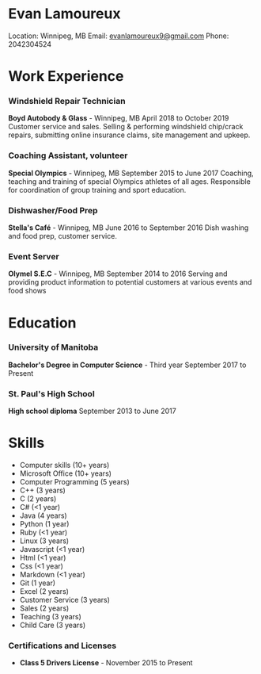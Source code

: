 # Evan Lamoureux
Location: Winnipeg, MB
Email: evanlamoureux9@gmail.com
Phone: 2042304524

# Work Experience
### Windshield Repair Technician
**Boyd Autobody & Glass** - Winnipeg, MB
April 2018 to October 2019
Customer service and sales. Selling & performing windshield chip/crack repairs, submitting online insurance claims, site
management and upkeep.

### Coaching Assistant, volunteer
**Special Olympics** - Winnipeg, MB
September 2015 to June 2017
Coaching, teaching and training of special Olympics athletes of all ages. Responsible for coordination of group training and
sport education.

### Dishwasher/Food Prep
**Stella's Café** - Winnipeg, MB
June 2016 to September 2016
Dish washing and food prep, customer service.

### Event Server
**Olymel S.E.C** - Winnipeg, MB
September 2014 to 2016
Serving and providing product information to potential customers at various events and food shows

# Education
### University of Manitoba
**Bachelor's Degree in Computer Science** - Third year
September 2017 to Present

### St. Paul's High School
**High school diploma**
September 2013 to June 2017

# Skills
- Computer skills (10+ years)
- Microsoft Office (10+ years)
- Computer Programming (5 years)
- C++ (3 years)
- C (2 years)
- C# (<1 year)
- Java (4 years)
- Python (1 year)
- Ruby (<1 year)
- Linux (3 years)
- Javascript (<1 year)
- Html (<1 year)
- Css (<1 year)
- Markdown (<1 year)
- Git (1 year)
- Excel (2 years)
- Customer Service (3 years)
- Sales (2 years)
- Teaching (3 years)
- Child Care (3 years)

### Certifications and Licenses
- **Class 5 Drivers License** - November 2015 to Present